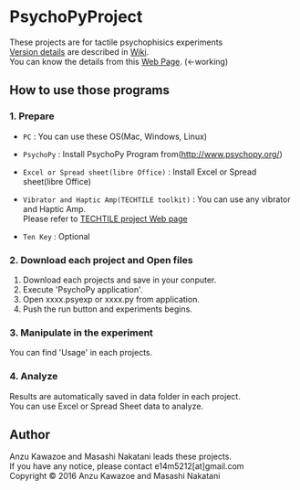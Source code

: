 PsychoPyProject
======================
These projects are for tactile psychophisics experiments   
[Version details](https://github.com/PsychoPyProject/Experiments_Projects/wiki/version-and-contents) are described in [Wiki](https://github.com/PsychoPyProject/Experiments_Projects/wiki/version-and-contents).   
You can know the details from this [Web Page](http://e14m5212.wix.com/en-psychopy-tactile). (←working)  

 
How to use those programs  
------  
### 1. Prepare   
+   `PC` :
    You can use these OS(Mac, Windows, Linux)
 
+   `PsychoPy` :
    Install PsychoPy Program from(http://www.psychopy.org/)

+   `Excel or Spread sheet(libre Office)` :
    Install Excel or Spread sheet(libre Office)

+   `Vibrator and Haptic Amp(TECHTILE toolkit)` :
    You can use any vibrator and Haptic Amp.  
    Please refer to [TECHTILE project Web page](http://www.techtile.org/en/techtiletoolkit/) 

+   `Ten Key` :
    Optional  

### 2. Download each project and Open files ###
1. Download each projects and save in your conputer.
2. Execute 'PsychoPy application'.  
2. Open xxxx.psyexp or xxxx.py from application.  
3. Push the run button and experiments begins.

### 3. Manipulate in the experiment  
You can find 'Usage' in each projects.  

### 4. Analyze
Results are automatically saved in data folder in each project.  
You can use Excel or Spread Sheet data to analyze.
 
Author
----------
Anzu Kawazoe and Masashi Nakatani leads these projects.  
If you have any notice, please contact e14m5212[at]gmail.com  
Copyright &copy; 2016 Anzu Kawazoe and Masashi Nakatani  
